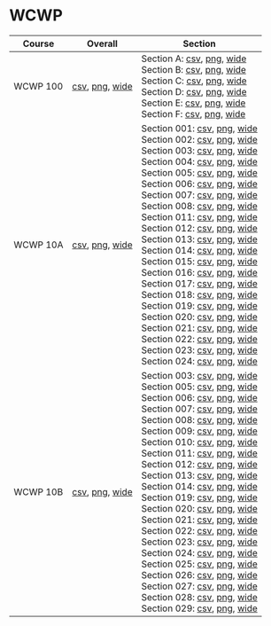 # WCWP

| Course | Overall | Section |
| ------ | ------- | ------- |
| WCWP 100 | [csv](https://github.com/UCSD-Historical-Enrollment-Data/2025Spring/blob/main/overall/WCWP%20100.csv), [png](https://raw.githubusercontent.com/UCSD-Historical-Enrollment-Data/2025Spring/main/plot_overall/WCWP%20100.png), [wide](https://raw.githubusercontent.com/UCSD-Historical-Enrollment-Data/2025Spring/main/plot_overall_wide/WCWP%20100.png) | Section A: [csv](https://github.com/UCSD-Historical-Enrollment-Data/2025Spring/blob/main/section/WCWP%20100_A.csv), [png](https://raw.githubusercontent.com/UCSD-Historical-Enrollment-Data/2025Spring/main/plot_section/WCWP%20100_A.png), [wide](https://raw.githubusercontent.com/UCSD-Historical-Enrollment-Data/2025Spring/main/plot_section_wide/WCWP%20100_A.png)<br>Section B: [csv](https://github.com/UCSD-Historical-Enrollment-Data/2025Spring/blob/main/section/WCWP%20100_B.csv), [png](https://raw.githubusercontent.com/UCSD-Historical-Enrollment-Data/2025Spring/main/plot_section/WCWP%20100_B.png), [wide](https://raw.githubusercontent.com/UCSD-Historical-Enrollment-Data/2025Spring/main/plot_section_wide/WCWP%20100_B.png)<br>Section C: [csv](https://github.com/UCSD-Historical-Enrollment-Data/2025Spring/blob/main/section/WCWP%20100_C.csv), [png](https://raw.githubusercontent.com/UCSD-Historical-Enrollment-Data/2025Spring/main/plot_section/WCWP%20100_C.png), [wide](https://raw.githubusercontent.com/UCSD-Historical-Enrollment-Data/2025Spring/main/plot_section_wide/WCWP%20100_C.png)<br>Section D: [csv](https://github.com/UCSD-Historical-Enrollment-Data/2025Spring/blob/main/section/WCWP%20100_D.csv), [png](https://raw.githubusercontent.com/UCSD-Historical-Enrollment-Data/2025Spring/main/plot_section/WCWP%20100_D.png), [wide](https://raw.githubusercontent.com/UCSD-Historical-Enrollment-Data/2025Spring/main/plot_section_wide/WCWP%20100_D.png)<br>Section E: [csv](https://github.com/UCSD-Historical-Enrollment-Data/2025Spring/blob/main/section/WCWP%20100_E.csv), [png](https://raw.githubusercontent.com/UCSD-Historical-Enrollment-Data/2025Spring/main/plot_section/WCWP%20100_E.png), [wide](https://raw.githubusercontent.com/UCSD-Historical-Enrollment-Data/2025Spring/main/plot_section_wide/WCWP%20100_E.png)<br>Section F: [csv](https://github.com/UCSD-Historical-Enrollment-Data/2025Spring/blob/main/section/WCWP%20100_F.csv), [png](https://raw.githubusercontent.com/UCSD-Historical-Enrollment-Data/2025Spring/main/plot_section/WCWP%20100_F.png), [wide](https://raw.githubusercontent.com/UCSD-Historical-Enrollment-Data/2025Spring/main/plot_section_wide/WCWP%20100_F.png) |
| WCWP 10A | [csv](https://github.com/UCSD-Historical-Enrollment-Data/2025Spring/blob/main/overall/WCWP%2010A.csv), [png](https://raw.githubusercontent.com/UCSD-Historical-Enrollment-Data/2025Spring/main/plot_overall/WCWP%2010A.png), [wide](https://raw.githubusercontent.com/UCSD-Historical-Enrollment-Data/2025Spring/main/plot_overall_wide/WCWP%2010A.png) | Section 001: [csv](https://github.com/UCSD-Historical-Enrollment-Data/2025Spring/blob/main/section/WCWP%2010A_001.csv), [png](https://raw.githubusercontent.com/UCSD-Historical-Enrollment-Data/2025Spring/main/plot_section/WCWP%2010A_001.png), [wide](https://raw.githubusercontent.com/UCSD-Historical-Enrollment-Data/2025Spring/main/plot_section_wide/WCWP%2010A_001.png)<br>Section 002: [csv](https://github.com/UCSD-Historical-Enrollment-Data/2025Spring/blob/main/section/WCWP%2010A_002.csv), [png](https://raw.githubusercontent.com/UCSD-Historical-Enrollment-Data/2025Spring/main/plot_section/WCWP%2010A_002.png), [wide](https://raw.githubusercontent.com/UCSD-Historical-Enrollment-Data/2025Spring/main/plot_section_wide/WCWP%2010A_002.png)<br>Section 003: [csv](https://github.com/UCSD-Historical-Enrollment-Data/2025Spring/blob/main/section/WCWP%2010A_003.csv), [png](https://raw.githubusercontent.com/UCSD-Historical-Enrollment-Data/2025Spring/main/plot_section/WCWP%2010A_003.png), [wide](https://raw.githubusercontent.com/UCSD-Historical-Enrollment-Data/2025Spring/main/plot_section_wide/WCWP%2010A_003.png)<br>Section 004: [csv](https://github.com/UCSD-Historical-Enrollment-Data/2025Spring/blob/main/section/WCWP%2010A_004.csv), [png](https://raw.githubusercontent.com/UCSD-Historical-Enrollment-Data/2025Spring/main/plot_section/WCWP%2010A_004.png), [wide](https://raw.githubusercontent.com/UCSD-Historical-Enrollment-Data/2025Spring/main/plot_section_wide/WCWP%2010A_004.png)<br>Section 005: [csv](https://github.com/UCSD-Historical-Enrollment-Data/2025Spring/blob/main/section/WCWP%2010A_005.csv), [png](https://raw.githubusercontent.com/UCSD-Historical-Enrollment-Data/2025Spring/main/plot_section/WCWP%2010A_005.png), [wide](https://raw.githubusercontent.com/UCSD-Historical-Enrollment-Data/2025Spring/main/plot_section_wide/WCWP%2010A_005.png)<br>Section 006: [csv](https://github.com/UCSD-Historical-Enrollment-Data/2025Spring/blob/main/section/WCWP%2010A_006.csv), [png](https://raw.githubusercontent.com/UCSD-Historical-Enrollment-Data/2025Spring/main/plot_section/WCWP%2010A_006.png), [wide](https://raw.githubusercontent.com/UCSD-Historical-Enrollment-Data/2025Spring/main/plot_section_wide/WCWP%2010A_006.png)<br>Section 007: [csv](https://github.com/UCSD-Historical-Enrollment-Data/2025Spring/blob/main/section/WCWP%2010A_007.csv), [png](https://raw.githubusercontent.com/UCSD-Historical-Enrollment-Data/2025Spring/main/plot_section/WCWP%2010A_007.png), [wide](https://raw.githubusercontent.com/UCSD-Historical-Enrollment-Data/2025Spring/main/plot_section_wide/WCWP%2010A_007.png)<br>Section 008: [csv](https://github.com/UCSD-Historical-Enrollment-Data/2025Spring/blob/main/section/WCWP%2010A_008.csv), [png](https://raw.githubusercontent.com/UCSD-Historical-Enrollment-Data/2025Spring/main/plot_section/WCWP%2010A_008.png), [wide](https://raw.githubusercontent.com/UCSD-Historical-Enrollment-Data/2025Spring/main/plot_section_wide/WCWP%2010A_008.png)<br>Section 011: [csv](https://github.com/UCSD-Historical-Enrollment-Data/2025Spring/blob/main/section/WCWP%2010A_011.csv), [png](https://raw.githubusercontent.com/UCSD-Historical-Enrollment-Data/2025Spring/main/plot_section/WCWP%2010A_011.png), [wide](https://raw.githubusercontent.com/UCSD-Historical-Enrollment-Data/2025Spring/main/plot_section_wide/WCWP%2010A_011.png)<br>Section 012: [csv](https://github.com/UCSD-Historical-Enrollment-Data/2025Spring/blob/main/section/WCWP%2010A_012.csv), [png](https://raw.githubusercontent.com/UCSD-Historical-Enrollment-Data/2025Spring/main/plot_section/WCWP%2010A_012.png), [wide](https://raw.githubusercontent.com/UCSD-Historical-Enrollment-Data/2025Spring/main/plot_section_wide/WCWP%2010A_012.png)<br>Section 013: [csv](https://github.com/UCSD-Historical-Enrollment-Data/2025Spring/blob/main/section/WCWP%2010A_013.csv), [png](https://raw.githubusercontent.com/UCSD-Historical-Enrollment-Data/2025Spring/main/plot_section/WCWP%2010A_013.png), [wide](https://raw.githubusercontent.com/UCSD-Historical-Enrollment-Data/2025Spring/main/plot_section_wide/WCWP%2010A_013.png)<br>Section 014: [csv](https://github.com/UCSD-Historical-Enrollment-Data/2025Spring/blob/main/section/WCWP%2010A_014.csv), [png](https://raw.githubusercontent.com/UCSD-Historical-Enrollment-Data/2025Spring/main/plot_section/WCWP%2010A_014.png), [wide](https://raw.githubusercontent.com/UCSD-Historical-Enrollment-Data/2025Spring/main/plot_section_wide/WCWP%2010A_014.png)<br>Section 015: [csv](https://github.com/UCSD-Historical-Enrollment-Data/2025Spring/blob/main/section/WCWP%2010A_015.csv), [png](https://raw.githubusercontent.com/UCSD-Historical-Enrollment-Data/2025Spring/main/plot_section/WCWP%2010A_015.png), [wide](https://raw.githubusercontent.com/UCSD-Historical-Enrollment-Data/2025Spring/main/plot_section_wide/WCWP%2010A_015.png)<br>Section 016: [csv](https://github.com/UCSD-Historical-Enrollment-Data/2025Spring/blob/main/section/WCWP%2010A_016.csv), [png](https://raw.githubusercontent.com/UCSD-Historical-Enrollment-Data/2025Spring/main/plot_section/WCWP%2010A_016.png), [wide](https://raw.githubusercontent.com/UCSD-Historical-Enrollment-Data/2025Spring/main/plot_section_wide/WCWP%2010A_016.png)<br>Section 017: [csv](https://github.com/UCSD-Historical-Enrollment-Data/2025Spring/blob/main/section/WCWP%2010A_017.csv), [png](https://raw.githubusercontent.com/UCSD-Historical-Enrollment-Data/2025Spring/main/plot_section/WCWP%2010A_017.png), [wide](https://raw.githubusercontent.com/UCSD-Historical-Enrollment-Data/2025Spring/main/plot_section_wide/WCWP%2010A_017.png)<br>Section 018: [csv](https://github.com/UCSD-Historical-Enrollment-Data/2025Spring/blob/main/section/WCWP%2010A_018.csv), [png](https://raw.githubusercontent.com/UCSD-Historical-Enrollment-Data/2025Spring/main/plot_section/WCWP%2010A_018.png), [wide](https://raw.githubusercontent.com/UCSD-Historical-Enrollment-Data/2025Spring/main/plot_section_wide/WCWP%2010A_018.png)<br>Section 019: [csv](https://github.com/UCSD-Historical-Enrollment-Data/2025Spring/blob/main/section/WCWP%2010A_019.csv), [png](https://raw.githubusercontent.com/UCSD-Historical-Enrollment-Data/2025Spring/main/plot_section/WCWP%2010A_019.png), [wide](https://raw.githubusercontent.com/UCSD-Historical-Enrollment-Data/2025Spring/main/plot_section_wide/WCWP%2010A_019.png)<br>Section 020: [csv](https://github.com/UCSD-Historical-Enrollment-Data/2025Spring/blob/main/section/WCWP%2010A_020.csv), [png](https://raw.githubusercontent.com/UCSD-Historical-Enrollment-Data/2025Spring/main/plot_section/WCWP%2010A_020.png), [wide](https://raw.githubusercontent.com/UCSD-Historical-Enrollment-Data/2025Spring/main/plot_section_wide/WCWP%2010A_020.png)<br>Section 021: [csv](https://github.com/UCSD-Historical-Enrollment-Data/2025Spring/blob/main/section/WCWP%2010A_021.csv), [png](https://raw.githubusercontent.com/UCSD-Historical-Enrollment-Data/2025Spring/main/plot_section/WCWP%2010A_021.png), [wide](https://raw.githubusercontent.com/UCSD-Historical-Enrollment-Data/2025Spring/main/plot_section_wide/WCWP%2010A_021.png)<br>Section 022: [csv](https://github.com/UCSD-Historical-Enrollment-Data/2025Spring/blob/main/section/WCWP%2010A_022.csv), [png](https://raw.githubusercontent.com/UCSD-Historical-Enrollment-Data/2025Spring/main/plot_section/WCWP%2010A_022.png), [wide](https://raw.githubusercontent.com/UCSD-Historical-Enrollment-Data/2025Spring/main/plot_section_wide/WCWP%2010A_022.png)<br>Section 023: [csv](https://github.com/UCSD-Historical-Enrollment-Data/2025Spring/blob/main/section/WCWP%2010A_023.csv), [png](https://raw.githubusercontent.com/UCSD-Historical-Enrollment-Data/2025Spring/main/plot_section/WCWP%2010A_023.png), [wide](https://raw.githubusercontent.com/UCSD-Historical-Enrollment-Data/2025Spring/main/plot_section_wide/WCWP%2010A_023.png)<br>Section 024: [csv](https://github.com/UCSD-Historical-Enrollment-Data/2025Spring/blob/main/section/WCWP%2010A_024.csv), [png](https://raw.githubusercontent.com/UCSD-Historical-Enrollment-Data/2025Spring/main/plot_section/WCWP%2010A_024.png), [wide](https://raw.githubusercontent.com/UCSD-Historical-Enrollment-Data/2025Spring/main/plot_section_wide/WCWP%2010A_024.png) |
| WCWP 10B | [csv](https://github.com/UCSD-Historical-Enrollment-Data/2025Spring/blob/main/overall/WCWP%2010B.csv), [png](https://raw.githubusercontent.com/UCSD-Historical-Enrollment-Data/2025Spring/main/plot_overall/WCWP%2010B.png), [wide](https://raw.githubusercontent.com/UCSD-Historical-Enrollment-Data/2025Spring/main/plot_overall_wide/WCWP%2010B.png) | Section 003: [csv](https://github.com/UCSD-Historical-Enrollment-Data/2025Spring/blob/main/section/WCWP%2010B_003.csv), [png](https://raw.githubusercontent.com/UCSD-Historical-Enrollment-Data/2025Spring/main/plot_section/WCWP%2010B_003.png), [wide](https://raw.githubusercontent.com/UCSD-Historical-Enrollment-Data/2025Spring/main/plot_section_wide/WCWP%2010B_003.png)<br>Section 005: [csv](https://github.com/UCSD-Historical-Enrollment-Data/2025Spring/blob/main/section/WCWP%2010B_005.csv), [png](https://raw.githubusercontent.com/UCSD-Historical-Enrollment-Data/2025Spring/main/plot_section/WCWP%2010B_005.png), [wide](https://raw.githubusercontent.com/UCSD-Historical-Enrollment-Data/2025Spring/main/plot_section_wide/WCWP%2010B_005.png)<br>Section 006: [csv](https://github.com/UCSD-Historical-Enrollment-Data/2025Spring/blob/main/section/WCWP%2010B_006.csv), [png](https://raw.githubusercontent.com/UCSD-Historical-Enrollment-Data/2025Spring/main/plot_section/WCWP%2010B_006.png), [wide](https://raw.githubusercontent.com/UCSD-Historical-Enrollment-Data/2025Spring/main/plot_section_wide/WCWP%2010B_006.png)<br>Section 007: [csv](https://github.com/UCSD-Historical-Enrollment-Data/2025Spring/blob/main/section/WCWP%2010B_007.csv), [png](https://raw.githubusercontent.com/UCSD-Historical-Enrollment-Data/2025Spring/main/plot_section/WCWP%2010B_007.png), [wide](https://raw.githubusercontent.com/UCSD-Historical-Enrollment-Data/2025Spring/main/plot_section_wide/WCWP%2010B_007.png)<br>Section 008: [csv](https://github.com/UCSD-Historical-Enrollment-Data/2025Spring/blob/main/section/WCWP%2010B_008.csv), [png](https://raw.githubusercontent.com/UCSD-Historical-Enrollment-Data/2025Spring/main/plot_section/WCWP%2010B_008.png), [wide](https://raw.githubusercontent.com/UCSD-Historical-Enrollment-Data/2025Spring/main/plot_section_wide/WCWP%2010B_008.png)<br>Section 009: [csv](https://github.com/UCSD-Historical-Enrollment-Data/2025Spring/blob/main/section/WCWP%2010B_009.csv), [png](https://raw.githubusercontent.com/UCSD-Historical-Enrollment-Data/2025Spring/main/plot_section/WCWP%2010B_009.png), [wide](https://raw.githubusercontent.com/UCSD-Historical-Enrollment-Data/2025Spring/main/plot_section_wide/WCWP%2010B_009.png)<br>Section 010: [csv](https://github.com/UCSD-Historical-Enrollment-Data/2025Spring/blob/main/section/WCWP%2010B_010.csv), [png](https://raw.githubusercontent.com/UCSD-Historical-Enrollment-Data/2025Spring/main/plot_section/WCWP%2010B_010.png), [wide](https://raw.githubusercontent.com/UCSD-Historical-Enrollment-Data/2025Spring/main/plot_section_wide/WCWP%2010B_010.png)<br>Section 011: [csv](https://github.com/UCSD-Historical-Enrollment-Data/2025Spring/blob/main/section/WCWP%2010B_011.csv), [png](https://raw.githubusercontent.com/UCSD-Historical-Enrollment-Data/2025Spring/main/plot_section/WCWP%2010B_011.png), [wide](https://raw.githubusercontent.com/UCSD-Historical-Enrollment-Data/2025Spring/main/plot_section_wide/WCWP%2010B_011.png)<br>Section 012: [csv](https://github.com/UCSD-Historical-Enrollment-Data/2025Spring/blob/main/section/WCWP%2010B_012.csv), [png](https://raw.githubusercontent.com/UCSD-Historical-Enrollment-Data/2025Spring/main/plot_section/WCWP%2010B_012.png), [wide](https://raw.githubusercontent.com/UCSD-Historical-Enrollment-Data/2025Spring/main/plot_section_wide/WCWP%2010B_012.png)<br>Section 013: [csv](https://github.com/UCSD-Historical-Enrollment-Data/2025Spring/blob/main/section/WCWP%2010B_013.csv), [png](https://raw.githubusercontent.com/UCSD-Historical-Enrollment-Data/2025Spring/main/plot_section/WCWP%2010B_013.png), [wide](https://raw.githubusercontent.com/UCSD-Historical-Enrollment-Data/2025Spring/main/plot_section_wide/WCWP%2010B_013.png)<br>Section 014: [csv](https://github.com/UCSD-Historical-Enrollment-Data/2025Spring/blob/main/section/WCWP%2010B_014.csv), [png](https://raw.githubusercontent.com/UCSD-Historical-Enrollment-Data/2025Spring/main/plot_section/WCWP%2010B_014.png), [wide](https://raw.githubusercontent.com/UCSD-Historical-Enrollment-Data/2025Spring/main/plot_section_wide/WCWP%2010B_014.png)<br>Section 019: [csv](https://github.com/UCSD-Historical-Enrollment-Data/2025Spring/blob/main/section/WCWP%2010B_019.csv), [png](https://raw.githubusercontent.com/UCSD-Historical-Enrollment-Data/2025Spring/main/plot_section/WCWP%2010B_019.png), [wide](https://raw.githubusercontent.com/UCSD-Historical-Enrollment-Data/2025Spring/main/plot_section_wide/WCWP%2010B_019.png)<br>Section 020: [csv](https://github.com/UCSD-Historical-Enrollment-Data/2025Spring/blob/main/section/WCWP%2010B_020.csv), [png](https://raw.githubusercontent.com/UCSD-Historical-Enrollment-Data/2025Spring/main/plot_section/WCWP%2010B_020.png), [wide](https://raw.githubusercontent.com/UCSD-Historical-Enrollment-Data/2025Spring/main/plot_section_wide/WCWP%2010B_020.png)<br>Section 021: [csv](https://github.com/UCSD-Historical-Enrollment-Data/2025Spring/blob/main/section/WCWP%2010B_021.csv), [png](https://raw.githubusercontent.com/UCSD-Historical-Enrollment-Data/2025Spring/main/plot_section/WCWP%2010B_021.png), [wide](https://raw.githubusercontent.com/UCSD-Historical-Enrollment-Data/2025Spring/main/plot_section_wide/WCWP%2010B_021.png)<br>Section 022: [csv](https://github.com/UCSD-Historical-Enrollment-Data/2025Spring/blob/main/section/WCWP%2010B_022.csv), [png](https://raw.githubusercontent.com/UCSD-Historical-Enrollment-Data/2025Spring/main/plot_section/WCWP%2010B_022.png), [wide](https://raw.githubusercontent.com/UCSD-Historical-Enrollment-Data/2025Spring/main/plot_section_wide/WCWP%2010B_022.png)<br>Section 023: [csv](https://github.com/UCSD-Historical-Enrollment-Data/2025Spring/blob/main/section/WCWP%2010B_023.csv), [png](https://raw.githubusercontent.com/UCSD-Historical-Enrollment-Data/2025Spring/main/plot_section/WCWP%2010B_023.png), [wide](https://raw.githubusercontent.com/UCSD-Historical-Enrollment-Data/2025Spring/main/plot_section_wide/WCWP%2010B_023.png)<br>Section 024: [csv](https://github.com/UCSD-Historical-Enrollment-Data/2025Spring/blob/main/section/WCWP%2010B_024.csv), [png](https://raw.githubusercontent.com/UCSD-Historical-Enrollment-Data/2025Spring/main/plot_section/WCWP%2010B_024.png), [wide](https://raw.githubusercontent.com/UCSD-Historical-Enrollment-Data/2025Spring/main/plot_section_wide/WCWP%2010B_024.png)<br>Section 025: [csv](https://github.com/UCSD-Historical-Enrollment-Data/2025Spring/blob/main/section/WCWP%2010B_025.csv), [png](https://raw.githubusercontent.com/UCSD-Historical-Enrollment-Data/2025Spring/main/plot_section/WCWP%2010B_025.png), [wide](https://raw.githubusercontent.com/UCSD-Historical-Enrollment-Data/2025Spring/main/plot_section_wide/WCWP%2010B_025.png)<br>Section 026: [csv](https://github.com/UCSD-Historical-Enrollment-Data/2025Spring/blob/main/section/WCWP%2010B_026.csv), [png](https://raw.githubusercontent.com/UCSD-Historical-Enrollment-Data/2025Spring/main/plot_section/WCWP%2010B_026.png), [wide](https://raw.githubusercontent.com/UCSD-Historical-Enrollment-Data/2025Spring/main/plot_section_wide/WCWP%2010B_026.png)<br>Section 027: [csv](https://github.com/UCSD-Historical-Enrollment-Data/2025Spring/blob/main/section/WCWP%2010B_027.csv), [png](https://raw.githubusercontent.com/UCSD-Historical-Enrollment-Data/2025Spring/main/plot_section/WCWP%2010B_027.png), [wide](https://raw.githubusercontent.com/UCSD-Historical-Enrollment-Data/2025Spring/main/plot_section_wide/WCWP%2010B_027.png)<br>Section 028: [csv](https://github.com/UCSD-Historical-Enrollment-Data/2025Spring/blob/main/section/WCWP%2010B_028.csv), [png](https://raw.githubusercontent.com/UCSD-Historical-Enrollment-Data/2025Spring/main/plot_section/WCWP%2010B_028.png), [wide](https://raw.githubusercontent.com/UCSD-Historical-Enrollment-Data/2025Spring/main/plot_section_wide/WCWP%2010B_028.png)<br>Section 029: [csv](https://github.com/UCSD-Historical-Enrollment-Data/2025Spring/blob/main/section/WCWP%2010B_029.csv), [png](https://raw.githubusercontent.com/UCSD-Historical-Enrollment-Data/2025Spring/main/plot_section/WCWP%2010B_029.png), [wide](https://raw.githubusercontent.com/UCSD-Historical-Enrollment-Data/2025Spring/main/plot_section_wide/WCWP%2010B_029.png) |
